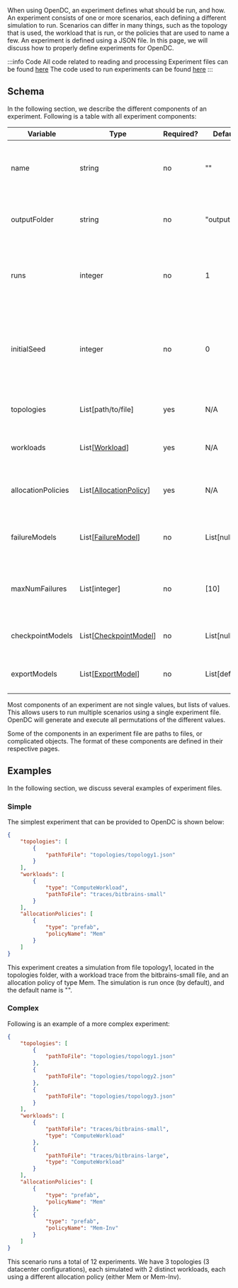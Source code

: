 When using OpenDC, an experiment defines what should be run, and how. An experiment consists of one or more scenarios, 
each defining a different simulation to run. Scenarios can differ in many things, such as the topology that is used, 
the workload that is run, or the policies that are used to name a few. An experiment is defined using a JSON file. 
In this page, we will discuss how to properly define experiments for OpenDC.

:::info Code
All code related to reading and processing Experiment files can be found [here](https://github.com/atlarge-research/opendc/tree/master/opendc-experiments/opendc-experiments-base/src/main/kotlin/org/opendc/experiments/base/experiment)
The code used to run experiments can be found [here](https://github.com/atlarge-research/opendc/tree/master/opendc-experiments/opendc-experiments-base/src/main/kotlin/org/opendc/experiments/base/runner)
:::

## Schema

In the following section, we describe the different components of an experiment. Following is a table with all experiment components:

| Variable           | Type                                                                 | Required? | Default       | Description                                                                                           |
|--------------------|----------------------------------------------------------------------|-----------|---------------|-------------------------------------------------------------------------------------------------------|
| name               | string                                                               | no        | ""            | Name of the scenario, used for identification and referencing.                                        |
| outputFolder       | string                                                               | no        | "output"      | Directory where the simulation outputs will be stored.                                                |
| runs               | integer                                                              | no        | 1             | Number of times the same scenario should be run. Each scenario is run with a different seed.          |
| initialSeed        | integer                                                              | no        | 0             | The seed used for random number generation during a scenario. Setting a seed ensures reproducability. |
| topologies         | List[path/to/file]                                                   | yes       | N/A           | Paths to the JSON files defining the topologies.                                                      |
| workloads          | List[[Workload](/docs/documentation/Input/Workload)]                 | yes       | N/A           | Paths to the files defining the workloads executed.                                                   |
| allocationPolicies | List[[AllocationPolicy](/docs/documentation/Input/AllocationPolicy)] | yes       | N/A           | Allocation policies used for resource management in the scenario.                                     |
| failureModels      | List[[FailureModel](/docs/documentation/Input/FailureModel)]         | no        | List[null]    | List of failure models to simulate various types of failures.                                         |
| maxNumFailures     | List[integer]                                                        | no        | [10]          | The max number of times a task can fail before being terminated.                                      |
| checkpointModels   | List[[CheckpointModel](/docs/documentation/Input/CheckpointModel)]   | no        | List[null]    | Paths to carbon footprint trace files.                                                                |
| exportModels       | List[[ExportModel](/docs/documentation/Input/ExportModel)]           | no        | List[default] | Specifications for exporting data from the simulation.                                                |

Most components of an experiment are not single values, but lists of values.
This allows users to run multiple scenarios using a single experiment file.
OpenDC will generate and execute all permutations of the different values.

Some of the components in an experiment file are paths to files, or complicated objects. The format of these components 
are defined in their respective pages.

## Examples
In the following section, we discuss several examples of experiment files.

### Simple

The simplest experiment that can be provided to OpenDC is shown below:
```json
{
    "topologies": [
        {
            "pathToFile": "topologies/topology1.json"
        }
    ],
    "workloads": [
        {
            "type": "ComputeWorkload",
            "pathToFile": "traces/bitbrains-small"
        }
    ],
    "allocationPolicies": [
        {
            "type": "prefab",
            "policyName": "Mem"
        }
    ]
}
```

This experiment creates a simulation from file topology1, located in the topologies folder, with a workload trace from the
bitbrains-small file, and an allocation policy of type Mem. The simulation is run once (by default), and the default
name is "".

### Complex
Following is an example of a more complex experiment:
```json
{
    "topologies": [
        {
            "pathToFile": "topologies/topology1.json"
        },
        {
            "pathToFile": "topologies/topology2.json"
        },
        {
            "pathToFile": "topologies/topology3.json"
        }
    ],
    "workloads": [
        {
            "pathToFile": "traces/bitbrains-small",
            "type": "ComputeWorkload"
        },
        {
            "pathToFile": "traces/bitbrains-large",
            "type": "ComputeWorkload"
        }
    ],
    "allocationPolicies": [
        {
            "type": "prefab",
            "policyName": "Mem"
        },
        {
            "type": "prefab",
            "policyName": "Mem-Inv"
        }
    ]
}
```

This scenario runs a total of 12 experiments. We have 3 topologies (3 datacenter configurations), each simulated with
2 distinct workloads, each using a different allocation policy (either Mem or Mem-Inv).
